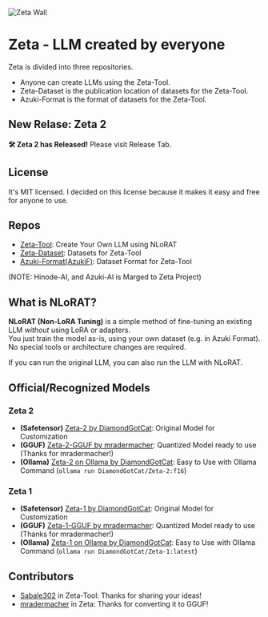 
![Zeta Wall](https://github.com/user-attachments/assets/44e029c3-2205-476b-baba-53bb8585f2cc)

# Zeta - LLM created by everyone
Zeta is divided into three repositories.

- Anyone can create LLMs using the Zeta-Tool.
- Zeta-Dataset is the publication location of datasets for the Zeta-Tool.
- Azuki-Format is the format of datasets for the Zeta-Tool.

## New Relase: Zeta 2
**🛠️ Zeta 2 has Released!**
Please visit Release Tab.

## License
It's MIT licensed.
I decided on this license because it makes it easy and free for anyone to use.

## Repos
- [Zeta-Tool](https://github.com/DiamondGotCat/Zeta-Tool): Create Your Own LLM using NLoRAT
- [Zeta-Dataset](https://github.com/DiamondGotCat/Zeta-Dataset/releases): Datasets for Zeta-Tool
- [Azuki-Format(AzukiF)](https://github.com/DiamondGotCat/Azuki-Format): Dataset Format for Zeta-Tool

(NOTE: Hinode-AI, and Azuki-AI is Marged to Zeta Project)

## What is NLoRAT?

**NLoRAT (Non-LoRA Tuning)** is a simple method of fine-tuning an existing LLM *without* using LoRA or adapters.  
You just train the model as-is, using your own dataset (e.g. in Azuki Format).  
No special tools or architecture changes are required.

If you can run the original LLM, you can also run the LLM with NLoRAT.

## Official/Recognized Models
### Zeta 2
- **(Safetensor)** [Zeta-2 by DiamondGotCat](https://huggingface.co/DiamondGotCat/Zeta-2): Original Model for Customization
- **(GGUF)** [Zeta-2-GGUF by mradermacher](https://huggingface.co/mradermacher/Zeta-2-GGUF): Quantized Model ready to use (Thanks for mradermacher!)
- **(Ollama)** [Zeta-2 on Ollama by DiamondGotCat](https://ollama.com/DiamondGotCat/Zeta-2): Easy to Use with Ollama Command (`ollama run DiamondGotCat/Zeta-2:f16`)

### Zeta 1
- **(Safetensor)** [Zeta-1 by DiamondGotCat](https://huggingface.co/DiamondGotCat/Zeta-1): Original Model for Customization
- **(GGUF)** [Zeta-1-GGUF by mradermacher](https://huggingface.co/mradermacher/Zeta-1-GGUF): Quantized Model ready to use (Thanks for mradermacher!)
- **(Ollama)** [Zeta-1 on Ollama by DiamondGotCat](https://ollama.com/DiamondGotCat/Zeta-1): Easy to Use with Ollama Command (`ollama run DiamondGotCat/Zeta-1:latest`)

## Contributors
- [Sabale302](https://github.com/Sabale302) in Zeta-Tool: Thanks for sharing your ideas!
- [mradermacher](https://huggingface.co/mradermacher) in Zeta: Thanks for converting it to GGUF!
